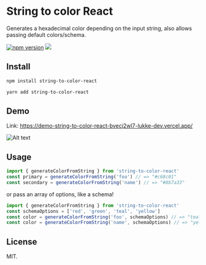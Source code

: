 # String to color React

Generates a hexadecimal color depending on the input string, also allows passing default colors/schema.

[![npm version](https://badge.fury.io/js/string-to-color.svg)](https://badge.fury.io/js/string-to-color-react) ![](https://img.shields.io/npm/dm/string-to-color-react.svg)

## Install

```bash
npm install string-to-color-react
```
```bash
yarn add string-to-color-react
```
## Demo

Link: https://demo-string-to-color-react-bvecj2wl7-lukke-dev.vercel.app/

![Alt text](https://i.ibb.co/7Y776SJ/Screenshot-from-2023-06-29-14-29-20.png "Demo")

## Usage

```js
import { generateColorFromString } from 'string-to-color-react'
const primary = generateColorFromString('foo') // => "#c68c01"
const secondary = generateColorFromString('name') // => "#8b7a33"
```

or pass an array of options, like a schema!

```js
import { generateColorFromString } from 'string-to-color-react'
const schemaOptions = ['red', 'green', 'teal', 'yellow']
const color = generateColorFromString('foo', schemaOptions) // => "teal"
const color = generateColorFromString('name', schemaOptions) // => "yellow"
```
## License

MIT.